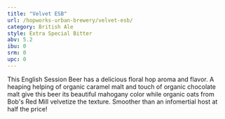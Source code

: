 ```yaml
---
title: "Velvet ESB"
url: /hopworks-urban-brewery/velvet-esb/
category: British Ale
style: Extra Special Bitter
abv: 5.2
ibu: 0
srm: 0
upc: 0
---
```

This English Session Beer has a delicious floral hop aroma and flavor. A heaping helping of organic caramel malt and touch of organic chocolate malt give this beer its beautiful mahogany color while organic oats from Bob's Red Mill velvetize the texture. Smoother than an infomertial host at half the price!
